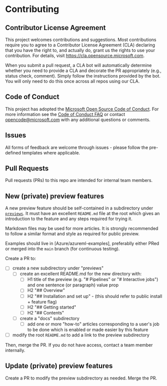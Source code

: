 # Contributing

## Contributor License Agreement

This project welcomes contributions and suggestions.  Most contributions require you to agree to a
Contributor License Agreement (CLA) declaring that you have the right to, and actually do, grant us
the rights to use your contribution. For details, visit https://cla.opensource.microsoft.com.

When you submit a pull request, a CLA bot will automatically determine whether you need to provide
a CLA and decorate the PR appropriately (e.g., status check, comment). Simply follow the instructions
provided by the bot. You will only need to do this once across all repos using our CLA.

## Code of Conduct

This project has adopted the [Microsoft Open Source Code of Conduct](https://opensource.microsoft.com/codeofconduct/).
For more information see the [Code of Conduct FAQ](https://opensource.microsoft.com/codeofconduct/faq/) or
contact [opencode@microsoft.com](mailto:opencode@microsoft.com) with any additional questions or comments.

## Issues

All forms of feedback are welcome through issues - please follow the pre-defined templates where applicable.

## Pull Requests

Pull requests (PRs) to this repo are intended for internal team members.

## New (private) preview features

A new preview feature should be self-contained in a subdirectory under [`previews`](previews). It must have an excellent `README.md` file at the root which gives an introduction to the feature and any steps required for trying it.

Markdown files may be used for more articles. It is strongly recommended to follow a similar format and style as required for public preview.

Examples should live in [Azure/azureml-examples], preferablly either PRed or merged into the `main` branch (for continuous testing).

Create a PR to:

- [ ] create a new subdirectory under "previews"
    - [ ] create an excellent README.md for the new directory with:
        - [ ] H1 title of the preview (e.g. "# Pipelines" or "# Interactive jobs") and one sentence (or paragraph) value prop
        - [ ] H2 "## Overview"
        - [ ] H2 "## Installation and set up" - (this should refer to public install + feature flag)
        - [ ] H2 "## Getting started"
        - [ ] H2 "## Contents"
    - [ ] create a "docs" subdirectory
        - [ ] add one or more "how-to" articles corresponding to a user's job to be done which is enabled or made easier by this feature
- [ ] modify the root `README.md` to add a link to the preview subdirectory

Then, merge the PR. If you do not have access, contact a team member internally.

## Update (private) preview features

Create a PR to modify the preview subdirectory as needed. Merge the PR.


